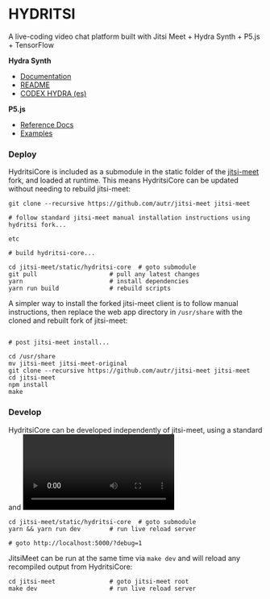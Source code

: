 # HYDRITSI

A live-coding video chat platform built with Jitsi Meet + Hydra Synth + P5.js + TensorFlow 

**Hydra Synth**

* [Documentation](https://github.com/ojack/hydra/blob/master/docs/funcs.md)
* [README](https://github.com/ojack/hydra)
* [CODEX HYDRA (es)](https://github.com/ojack/hydra/blob/master/docs/CODEX%20HYDRA.pdf)

**P5.js**

* [Reference Docs](https://p5js.org/reference)
* [Examples](https://p5js.org/examples/)


### Deploy

HydritsiCore is included as a submodule in the static folder of the [jitsi-meet](https://github.com/autr/jitsi-meet) fork, and loaded at runtime. This means HydritsiCore can be updated without needing to rebuild jitsi-meet:

```
git clone --recursive https://github.com/autr/jitsi-meet jitsi-meet

# follow standard jitsi-meet manual installation instructions using hydritsi fork...

etc

# build hydritsi-core...

cd jitsi-meet/static/hydritsi-core	# goto submodule
git pull 					# pull any latest changes
yarn						# install dependencies
yarn run build				# rebuild scripts
```

A simpler way to install the forked jitsi-meet client is to follow manual instructions, then replace the web app directory in `/usr/share` with the cloned and rebuilt fork of jitsi-meet:

```

# post jitsi-meet install...

cd /usr/share
mv jitsi-meet jitsi-meet-original
git clone --recursive https://github.com/autr/jitsi-meet jitsi-meet
cd jitsi-meet
npm install
make

```



### Develop

HydritsiCore can be developed independently of jitsi-meet, using a standard <canvas> and <video> element as a stand-in for the video chat DOM elements, and activated with a `?debug=1` url query.

```
cd jitsi-meet/static/hydritsi-core	# goto submodule
yarn && yarn run dev 		# run live reload server

# goto http://localhost:5000/?debug=1

```

JitsiMeet can be run at the same time via `make dev` and will reload any recompiled output from HydritsiCore:

```
cd jitsi-meet 				# goto jitsi-meet root
make dev 					# run live reload server
```
